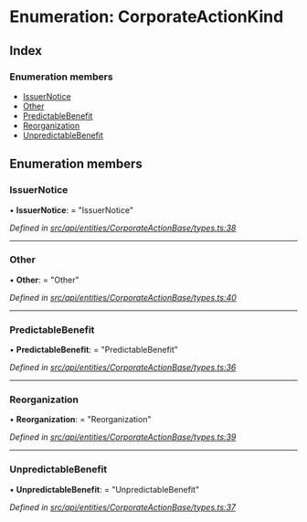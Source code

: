 # Enumeration: CorporateActionKind

## Index

### Enumeration members

* [IssuerNotice](corporateactionkind.md#issuernotice)
* [Other](corporateactionkind.md#other)
* [PredictableBenefit](corporateactionkind.md#predictablebenefit)
* [Reorganization](corporateactionkind.md#reorganization)
* [UnpredictableBenefit](corporateactionkind.md#unpredictablebenefit)

## Enumeration members

###  IssuerNotice

• **IssuerNotice**: = "IssuerNotice"

*Defined in [src/api/entities/CorporateActionBase/types.ts:38](https://github.com/PolymathNetwork/polymesh-sdk/blob/4f2fd432/src/api/entities/CorporateActionBase/types.ts#L38)*

___

###  Other

• **Other**: = "Other"

*Defined in [src/api/entities/CorporateActionBase/types.ts:40](https://github.com/PolymathNetwork/polymesh-sdk/blob/4f2fd432/src/api/entities/CorporateActionBase/types.ts#L40)*

___

###  PredictableBenefit

• **PredictableBenefit**: = "PredictableBenefit"

*Defined in [src/api/entities/CorporateActionBase/types.ts:36](https://github.com/PolymathNetwork/polymesh-sdk/blob/4f2fd432/src/api/entities/CorporateActionBase/types.ts#L36)*

___

###  Reorganization

• **Reorganization**: = "Reorganization"

*Defined in [src/api/entities/CorporateActionBase/types.ts:39](https://github.com/PolymathNetwork/polymesh-sdk/blob/4f2fd432/src/api/entities/CorporateActionBase/types.ts#L39)*

___

###  UnpredictableBenefit

• **UnpredictableBenefit**: = "UnpredictableBenefit"

*Defined in [src/api/entities/CorporateActionBase/types.ts:37](https://github.com/PolymathNetwork/polymesh-sdk/blob/4f2fd432/src/api/entities/CorporateActionBase/types.ts#L37)*
